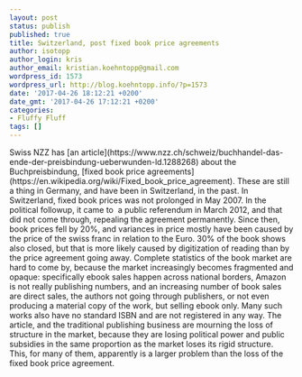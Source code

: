 ```yaml
---
layout: post
status: publish
published: true
title: Switzerland, post fixed book price agreements
author: isotopp
author_login: kris
author_email: kristian.koehntopp@gmail.com
wordpress_id: 1573
wordpress_url: http://blog.koehntopp.info/?p=1573
date: '2017-04-26 18:12:21 +0200'
date_gmt: '2017-04-26 17:12:21 +0200'
categories:
- Fluffy Fluff
tags: []
---
```

<p>Swiss NZZ has [an article](https://www.nzz.ch/schweiz/buchhandel-das-ende-der-preisbindung-ueberwunden-ld.1288268) about the Buchpreisbindung, [fixed book price agreements](https://en.wikipedia.org/wiki/Fixed_book_price_agreement). These are still a thing in Germany, and have been in Switzerland, in the past. In Switzerland, fixed book prices was not prolonged in May 2007. In the political followup, it came to &nbsp;a public referendum in March 2012, and that did not come through, repealing the agreement permanently. Since then, book prices fell by 20%, and variances in price mostly have been caused by the price of the swiss franc in relation to the Euro. 30% of the book shows also closed, but that is more likely caused by digitization of reading than by the price agreement going away.<!--more--> Complete statistics of the book market are hard to come by, because the market increasingly becomes fragmented and opaque: specifically ebook sales happen across national borders, Amazon is not really publishing numbers, and an increasing number of book sales are direct sales, the authors not going through publishers, or not even producing a material copy of the work, but selling ebook only. Many such works also have no standard ISBN and are not registered in any way. The article, and the traditional publishing business are mourning the loss of structure in the market, because they are losing political power and public subsidies in the same proportion as the market loses its rigid structure. This, for many of them, apparently is a larger problem than the loss of the fixed book price agreement. &nbsp;</p>
